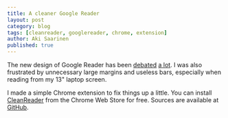 ```yaml
---
title: A cleaner Google Reader
layout: post
category: blog
tags: [cleanreader, googlereader, chrome, extension]
author: Aki Saarinen
published: true
---
```


The new design of Google Reader has been
[debated](http://fury.com/2011/11/my-offer-to-google-reader/) [a
lot](http://www.betabeat.com/2011/11/02/sharebros-everybody-hates-the-new-google-reader/).
I was also frustrated by unnecessary large margins and useless bars, especially
when reading from my 13" laptop screen.

I made a simple Chrome extension to fix things up a little. You can install
[CleanReader](https://chrome.google.com/webstore/detail/eigifncndbofnhijdnkfcgooiolblpbl)
from the Chrome Web Store for free. Sources are available at
[GitHub](https://github.com/akisaarinen/cleanreader).
